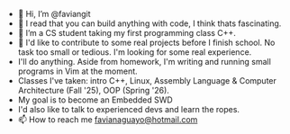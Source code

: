 - 👋 Hi, I’m @faviangit
- 👀 I read that you can build anything with code, I think thats fascinating.
- 🌱 I’m a CS student taking my first programming class C++.
- 💞️ I'd like to contribute to some real projects before I finish school. No task too small or tedious. I'm looking for some real experience.
- I'll do anything. Aside from homework, I'm writing and running small programs in Vim at the moment.
- Classes I've taken: intro C++, Linux, Assembly Language & Computer Architecture (Fall '25), OOP (Spring '26).
- My goal is to become an Embedded SWD
- I'd also like to talk to experienced devs and learn the ropes. 
- 📫 How to reach me favianaguayo@hotmail.com

<!---
faviangit/faviangit is a ✨ special ✨ repository because its `README.md` (this file) appears on your GitHub profile.
You can click the Preview link to take a look at your changes.
--->
